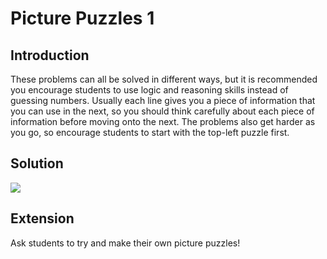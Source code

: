 # Picture Puzzles 1

## Introduction

These problems can all be solved in different ways, but it is recommended you encourage students to use logic and reasoning skills instead of guessing numbers. Usually each line gives you a piece of information that you can use in the next, so you should think carefully about each piece of information before moving onto the next. The problems also get harder as you go, so encourage students to start with the top-left puzzle first.   

## Solution

![](https://github.com/supportingami/sami-maths-club/blob/master/maths-club-pack/images/picture-puzzles-1-2.png?raw=true)

## Extension

Ask students to try and make their own picture puzzles!